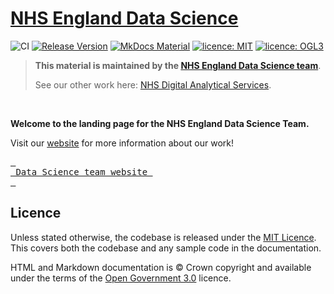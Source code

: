# [NHS England Data Science](https://nhsengland.github.io/datascience/)

![CI](https://github.com/nhsengland/datascience/actions/workflows/pages-build-deployment.yml/badge.svg "CI badge indicating passing or failing status")
[![Release Version](https://img.shields.io/github/v/release/nhsengland/datascience "Release version")](https://github.com/nhsengland/datascience/releases)
[![MkDocs Material](https://img.shields.io/badge/style-MkDocs%20Material-darkblue "Markdown Style: MkDocs")](https://squidfunk.github.io/mkdocs-material/reference/)
[![licence: MIT](https://img.shields.io/badge/Licence-MIT-yellow.svg)](https://opensource.org/licenses/MIT "MIT License")
[![licence: OGL3](https://img.shields.io/badge/Licence-OGL3-darkgrey "licence: Open Government Licence 3")](https://www.nationalarchives.gov.uk/doc/open-government-licence/version/3/)

> **This material is maintained by the [NHS England Data Science team](mailto:datascience@nhs.net)**.
>
> See our other work here: [NHS Digital Analytical Services](https://github.com/NHSDigital/data-analytics-services).

<br>

**Welcome to the landing page for the NHS England Data Science Team.**

Visit our [website](https://nhsengland.github.io/datascience/) for more information about our work!

[<kbd> <br> Data Science team website <br> </kbd>](https://nhsengland.github.io/datascience/)

## Licence

Unless stated otherwise, the codebase is released under the [MIT Licence][1]. This covers both the codebase and any sample code in the documentation.

HTML and Markdown documentation is © Crown copyright and available under the terms of the [Open Government 3.0](https://www.nationalarchives.gov.uk/doc/open-government-licence/version/3/) licence.

[1]: ./LICENCE
